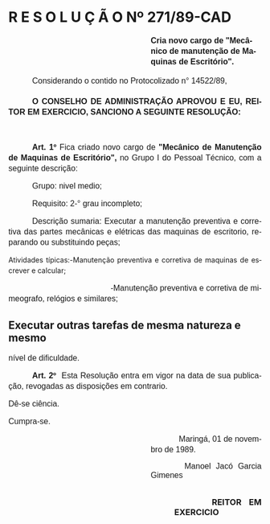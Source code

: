 <body lang=PT-BR style='tab-interval:35.4pt'>

<div class=Section1>

<h1>R E S O L U Ç Ã O Nº 271/89-CAD</h1>

<p class=MsoNormal style='margin-top:0cm;margin-right:0cm;margin-bottom:14.4pt;
margin-left:212.4pt;line-height:150%'><b style='mso-bidi-font-weight:normal'><span
style='font-size:12.0pt;mso-bidi-font-size:10.0pt;font-family:Arial'>Cria novo
cargo de &quot;Mecânico de manutenção de Maquinas de Escritório&quot;.<o:p></o:p></span></b></p>

<p class=MsoNormal style='margin-bottom:16.2pt;text-indent:35.4pt'><span
style='font-size:12.0pt;mso-bidi-font-size:10.0pt;font-family:Arial'>Considerando
o contido no Protocolizado n° 14522/89,<o:p></o:p></span></p>

<p class=MsoNormal style='text-align:justify;text-indent:35.4pt;line-height:
15.6pt'><b><span style='font-size:12.0pt;mso-bidi-font-size:10.0pt;font-family:
Arial'>O CONSELHO DE ADMINISTRAÇÃO APROVOU E EU, REITOR EM EXERCICIO, SANCIONO
A SEGUINTE RESOLUÇÃO:<o:p></o:p></span></b></p>

<p class=MsoNormal style='line-height:15.6pt'><span style='font-size:12.0pt;
mso-bidi-font-size:10.0pt;font-family:Arial'><![if !supportEmptyParas]>&nbsp;<![endif]><o:p></o:p></span></p>

<p class=MsoNormal style='text-align:justify;text-indent:35.4pt;line-height:
150%'><b><span style='font-size:12.0pt;mso-bidi-font-size:10.0pt;font-family:
Arial'>Art. 1º</span></b><span style='font-size:12.0pt;mso-bidi-font-size:10.0pt;
font-family:Arial'> Fica criado novo cargo de <b style='mso-bidi-font-weight:
normal'>&quot;Mecânico de Manutenção de Maquinas de Escritório&quot;, </b>no
Grupo I do Pessoal Técnico, com a seguinte descrição:<o:p></o:p></span></p>

<p class=MsoNormal style='text-align:justify;text-indent:35.45pt;line-height:
150%'><span lang=ES-TRAD style='font-size:12.0pt;mso-bidi-font-size:10.0pt;
font-family:Arial;mso-ansi-language:ES-TRAD'>Grupo: nivel medio;<o:p></o:p></span></p>

<p class=MsoNormal style='text-align:justify;text-indent:35.45pt;line-height:
150%'><span style='font-size:12.0pt;mso-bidi-font-size:10.0pt;font-family:Arial'>Requisito:
2-° grau incompleto;<o:p></o:p></span></p>

<p class=MsoNormal style='text-align:justify;text-indent:35.45pt;line-height:
150%'><span style='font-size:12.0pt;mso-bidi-font-size:10.0pt;font-family:Arial'>Descrição
sumaria: Executar a manutenção preventiva e corretiva das partes mecânicas e
elétricas das maquinas de es­critorio, reparando ou substituindo peças;<o:p></o:p></span></p>

<p class=MsoBodyTextIndent style='text-align:justify;line-height:150%'>Atividades
típicas:-Manutenção preventiva e corretiva de maquinas de escrever e calcu­lar;</p>

<p class=MsoNormal style='text-align:justify;text-indent:7.2pt;line-height:
150%'><span style='font-size:12.0pt;mso-bidi-font-size:10.0pt;font-family:Arial'><span
style="mso-spacerun: yes">     </span><span style='mso-tab-count:2'>                </span><span
style='mso-tab-count:1'>            </span><span style="mso-spacerun:
yes">         </span>-Manutenção preventiva e corretiva de mimeografo, relógios
e similares;<o:p></o:p></span></p>

<h2>Executar outras tarefas de mesma natureza e mesmo</h2>

<p class=MsoNormal style='text-align:justify;line-height:150%'><span
style='font-size:12.0pt;mso-bidi-font-size:10.0pt;font-family:Arial'>nível de
dificuldade.<o:p></o:p></span></p>

<p class=MsoNormal style='text-align:justify;text-indent:35.4pt;line-height:
150%'><b><span style='font-size:12.0pt;mso-bidi-font-size:10.0pt;font-family:
Arial'>Art. 2º</span></b><span style='font-size:12.0pt;mso-bidi-font-size:10.0pt;
font-family:Arial'><span style="mso-spacerun: yes">  </span>Esta Resolução
entra em vigor na data de sua publicação, revogadas as disposições em
contrario.<o:p></o:p></span></p>

<p class=MsoNormal style='text-align:justify;line-height:150%'><span
style='font-size:12.0pt;mso-bidi-font-size:10.0pt;font-family:Arial'>Dê-se
ciência. <o:p></o:p></span></p>

<p class=MsoNormal style='text-align:justify;line-height:150%'><span
style='font-size:12.0pt;mso-bidi-font-size:10.0pt;font-family:Arial'>Cumpra-se.<o:p></o:p></span></p>

<p class=MsoNormal style='margin-left:212.4pt;text-align:justify;text-indent:
35.4pt;line-height:150%'><span style='font-size:12.0pt;mso-bidi-font-size:10.0pt;
font-family:Arial'><span style="mso-spacerun: yes">  </span>Maringá, 01 de
novembro de 1989.<o:p></o:p></span></p>

<p class=MsoNormal style='margin-left:212.4pt;text-align:justify;text-indent:
35.45pt'><span style='font-size:12.0pt;mso-bidi-font-size:10.0pt;font-family:
Arial'><span style="mso-spacerun: yes">  </span></span><span lang=ES-TRAD
style='font-size:12.0pt;mso-bidi-font-size:10.0pt;font-family:Arial;mso-ansi-language:
ES-TRAD'>Manoel Jacó Garcia Gimenes<o:p></o:p></span></p>

<h3 style='margin-top:0cm;margin-right:0cm;margin-bottom:0cm;margin-left:212.4pt;
margin-bottom:.0001pt;text-align:justify;text-indent:35.45pt;line-height:normal'><span
lang=ES-TRAD style='mso-ansi-language:ES-TRAD'><span style="mso-spacerun:
yes"> </span><o:p></o:p></span></h3>

<h3 style='margin-top:0cm;margin-right:0cm;margin-bottom:0cm;margin-left:247.75pt;
margin-bottom:.0001pt;text-align:justify;text-indent:.05pt;line-height:normal'><span
lang=ES-TRAD style='mso-ansi-language:ES-TRAD'><span style="mso-spacerun:
yes">     </span></span>REITOR EM EXERCICIO</h3>

<p class=MsoNormal align=center style='margin-top:3.6pt;margin-right:0cm;
margin-bottom:3.6pt;margin-left:0cm;text-align:center'><span style='font-size:
12.0pt;mso-bidi-font-size:10.0pt;font-family:Arial'><![if !supportEmptyParas]>&nbsp;<![endif]><o:p></o:p></span></p>

<p class=MsoNormal><span style='font-size:12.0pt;mso-bidi-font-size:10.0pt;
font-family:Arial'><![if !supportEmptyParas]>&nbsp;<![endif]><o:p></o:p></span></p>

</div>

</body>
